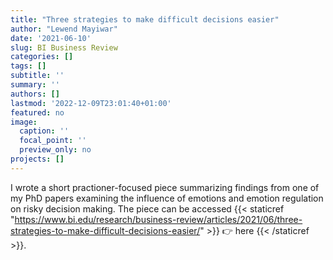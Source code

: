 ```yaml
---
title: "Three strategies to make difficult decisions easier"
author: "Lewend Mayiwar"
date: '2021-06-10'
slug: BI Business Review
categories: []
tags: []
subtitle: ''
summary: ''
authors: []
lastmod: '2022-12-09T23:01:40+01:00'
featured: no
image:
  caption: ''
  focal_point: ''
  preview_only: no
projects: []
---
```


I wrote a short practioner-focused piece summarizing findings from one of my PhD papers examining the influence of emotions and emotion regulation on risky decision making. The piece can be accessed {{< staticref "https://www.bi.edu/research/business-review/articles/2021/06/three-strategies-to-make-difficult-decisions-easier/" >}} 👉 here {{< /staticref >}}.
